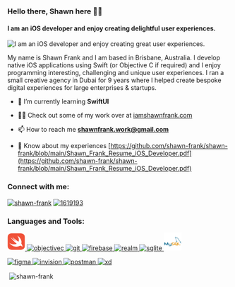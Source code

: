 ### Hello there, Shawn here 👊🏾
#### I am an iOS developer and enjoy creating delightful user experiences.
![I am an iOS developer and enjoy creating great user experiences.](https://github.com/shawn-frank/shawn-frank/blob/main/shawn.gif)

My name is Shawn Frank and I am based in Brisbane, Australia. I develop native iOS applications using Swift (or Objective C if required) and I enjoy programming interesting, challenging and unique user experiences. I ran a small creative agency in Dubai for 9 years where I helped create bespoke digital experiences for large enterprises & startups.

- 🌱 I’m currently learning **SwiftUI**

- 👨‍💻 Check out some of my work over at <a href="https://www.iamshawnfrank.com/" target="_blank" rel="noreferrer"> iamshawnfrank.com </a>

- 📫 How to reach me **shawnfrank.work@gmail.com**

- 📄 Know about my experiences [https://github.com/shawn-frank/shawn-frank/blob/main/Shawn_Frank_Resume_iOS_Developer.pdf](https://github.com/shawn-frank/shawn-frank/blob/main/Shawn_Frank_Resume_iOS_Developer.pdf)

<h3 align="left">Connect with me:</h3>
<p align="left">
<a href="https://linkedin.com/in/shawn-frank" target="blank"><img align="center" src="https://raw.githubusercontent.com/rahuldkjain/github-profile-readme-generator/master/src/images/icons/Social/linked-in-alt.svg" alt="shawn-frank" height="30" width="40" /></a>
<a href="https://stackoverflow.com/users/1619193" target="blank"><img align="center" src="https://raw.githubusercontent.com/rahuldkjain/github-profile-readme-generator/master/src/images/icons/Social/stack-overflow.svg" alt="1619193" height="30" width="40" /></a>
</p>

<h3 align="left">Languages and Tools:</h3>
<p align="left"> 
<a href="https://developer.apple.com/swift/" target="_blank" rel="noreferrer"> <img src="https://raw.githubusercontent.com/devicons/devicon/master/icons/swift/swift-original.svg" alt="swift" width="40" height="40"/> </a>
<a href="https://developer.apple.com/library/archive/documentation/Cocoa/Conceptual/ProgrammingWithObjectiveC/Introduction/Introduction.html" target="_blank" rel="noreferrer"> <img src="https://www.vectorlogo.zone/logos/apple_objectivec/apple_objectivec-icon.svg" alt="objectivec" width="40" height="40"/> </a>
<a href="https://git-scm.com/" target="_blank" rel="noreferrer"> <img src="https://www.vectorlogo.zone/logos/git-scm/git-scm-icon.svg" alt="git" width="40" height="40"/> </a>
<a href="https://firebase.google.com/" target="_blank" rel="noreferrer"> <img src="https://www.vectorlogo.zone/logos/firebase/firebase-icon.svg" alt="firebase" width="40" height="40"/> </a>
<a href="https://realm.io/" target="_blank" rel="noreferrer"> <img src="https://raw.githubusercontent.com/bestofjs/bestofjs-webui/8665e8c267a0215f3159df28b33c365198101df5/public/logos/realm.svg" alt="realm" width="40" height="40"/> </a> <a href="https://www.sqlite.org/" target="_blank" rel="noreferrer"> <img src="https://www.vectorlogo.zone/logos/sqlite/sqlite-icon.svg" alt="sqlite" width="40" height="40"/> </a>
<a href="https://www.mysql.com/" target="_blank" rel="noreferrer"> <img src="https://raw.githubusercontent.com/devicons/devicon/master/icons/mysql/mysql-original-wordmark.svg" alt="mysql" width="40" height="40"/> </a>

<a href="https://www.figma.com/" target="_blank" rel="noreferrer"> <img src="https://www.vectorlogo.zone/logos/figma/figma-icon.svg" alt="figma" width="40" height="40"/> </a>   <a href="https://www.invisionapp.com/" target="_blank" rel="noreferrer"> <img src="https://www.vectorlogo.zone/logos/invisionapp/invisionapp-icon.svg" alt="invision" width="40" height="40"/> </a>   <a href="https://postman.com" target="_blank" rel="noreferrer"> <img src="https://www.vectorlogo.zone/logos/getpostman/getpostman-icon.svg" alt="postman" width="40" height="40"/> </a>   <a href="https://www.adobe.com/products/xd.html" target="_blank" rel="noreferrer"> <img src="https://cdn.worldvectorlogo.com/logos/adobe-xd.svg" alt="xd" width="40" height="40"/> </a> </p>

<p>&nbsp;<img align="center" src="https://github-readme-stats.vercel.app/api?username=shawn-frank&show_icons=true&locale=en" alt="shawn-frank" /></p>

